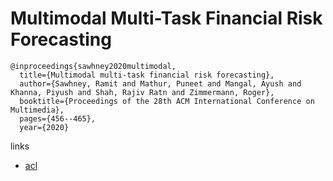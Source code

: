 # Multimodal Multi-Task Financial Risk Forecasting
```
@inproceedings{sawhney2020multimodal,
  title={Multimodal multi-task financial risk forecasting},
  author={Sawhney, Ramit and Mathur, Puneet and Mangal, Ayush and Khanna, Piyush and Shah, Rajiv Ratn and Zimmermann, Roger},
  booktitle={Proceedings of the 28th ACM International Conference on Multimedia},
  pages={456--465},
  year={2020}

```

links
- [acl](https://dl.acm.org/doi/abs/10.1145/3394171.3413752?casa_token=9xdMQObLhGQAAAAA:ECwu0E9i1kHHW9hCCD7R33fauBBdtP-quGli5zrSdpPscXKyb6I63KMiMq30Ut0Pjzm6aYYbW6nvXw)
